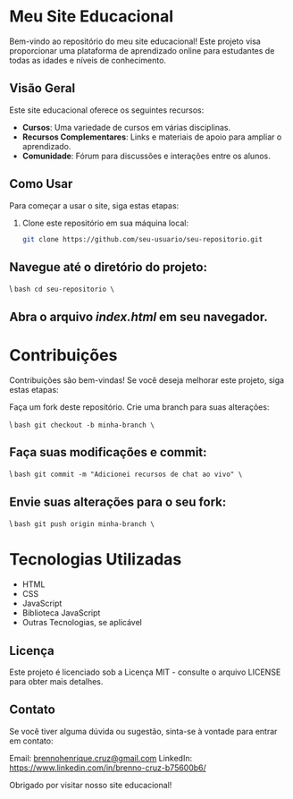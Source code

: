 # Meu Site Educacional

Bem-vindo ao repositório do meu site educacional! Este projeto visa proporcionar uma plataforma de aprendizado online para estudantes de todas as idades e níveis de conhecimento.

## Visão Geral

Este site educacional oferece os seguintes recursos:

- **Cursos**: Uma variedade de cursos em várias disciplinas.
- **Recursos Complementares**: Links e materiais de apoio para ampliar o aprendizado.
- **Comunidade**: Fórum para discussões e interações entre os alunos.

## Como Usar

Para começar a usar o site, siga estas etapas:

1. Clone este repositório em sua máquina local:

   ```bash
   git clone https://github.com/seu-usuario/seu-repositorio.git

## Navegue até o diretório do projeto:

 \ ```bash
 cd seu-repositorio
 \```

## Abra o arquivo *index.html* em seu navegador.

# Contribuições

Contribuições são bem-vindas! Se você deseja melhorar este projeto, siga estas etapas:

Faça um fork deste repositório.
Crie uma branch para suas alterações:

\ ```bash
git checkout -b minha-branch
\```

## Faça suas modificações e commit:

\ ```bash
git commit -m "Adicionei recursos de chat ao vivo"
\```

## Envie suas alterações para o seu fork:

\ ```bash
git push origin minha-branch
\```

# Tecnologias Utilizadas

* HTML
* CSS
* JavaScript
* Biblioteca JavaScript
* Outras Tecnologias, se aplicável

## Licença
Este projeto é licenciado sob a Licença MIT - consulte o arquivo LICENSE para obter mais detalhes.

## Contato
Se você tiver alguma dúvida ou sugestão, sinta-se à vontade para entrar em contato:

Email: brennohenrique.cruz@gmail.com
LinkedIn: https://www.linkedin.com/in/brenno-cruz-b75600b6/

Obrigado por visitar nosso site educacional!

 
